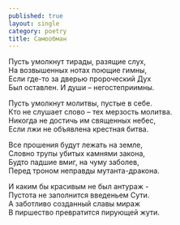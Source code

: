 ```yaml
---
published: true
layout: single
category: poetry
title: Самообман
---
```

Пусть умолкнут тирады, разящие слух,  
На возвышенных нотах поющие гимны,  
Если где-то за дверью пророческий Дух  
Был оставлен. И души – негостеприимны.  

Пусть умолкнут молитвы, пустые в себе.  
Кто не слушает слово – тех мерзость молитва.  
Никогда не достичь им священных небес,  
Если лжи не объявлена крестная битва.  

Все прошения будут лежать на земле,  
Словно трупы убитых камнями закона,  
Будто падшие вмиг, на чуму заболев,  
Перед троном неправды мутанта-дракона.  

И каким бы красивым не был антураж -  
Пустота не заполнится введеньем Сути.  
А заботливо созданный славы мираж  
В пиршество превратится пирующей жути.
